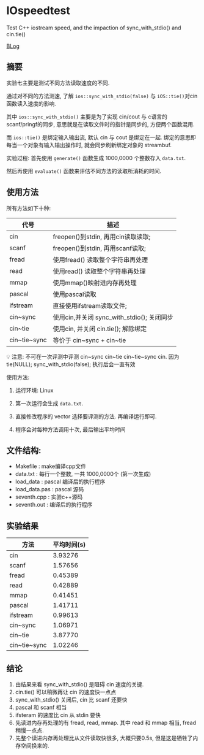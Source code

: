 # IOspeedtest

Test C++ iostream speed,  and the impaction of sync_with_stdio()  and cin.tie()

[BLog](https://liyzcj.github.io/c++/2015/09/12/c++-test_cin_speed/)

## 摘要

实验七主要是测试不同方法读取速度的不同.

通过对不同的方法测速, 了解 `ios::sync_with_stdio(false)` 与 `iOS::tie()`对cin 函数读入速度的影响.

其中 `ios::sync_with_stdio()` 主要是为了实现 cin/cout 与 c语言的 scanf/pringf的同步, 意思就是在读取文件时的指针是同步的, 方便两个函数混用.

而 `ios::tie()` 是绑定输入输出流, 默认 cin 与 cout 是绑定在一起. 绑定的意思即每当一个对象有输入输出操作时, 就会同步刷新绑定对象的 streambuf.

实验过程: 首先使用 `generate()` 函数生成 1000,0000 个整数存入 `data.txt`.

然后再使用 `evaluate()` 函数来评估不同方法的读取所消耗的时间.

## 使用方法

所有方法如下十种:

| 代号         | 描述                                       |
|--------------|--------------------------------------------|
| cin          | freopen()到stdin, 再用cin读取读取;         |
| scanf        | freopen()到stdin, 再用scanf读取;           |
| fread        | 使用fread() 读取整个字符串再处理           |
| read         | 使用read() 读取整个字符串再处理            |
| mmap         | 使用mmap()映射进内存再处理                 |
| pascal       | 使用pascal读取                             |
| ifstream     | 直接使用ifstream读取文件;                  |
| cin~sync     | 使用cin,并关闭 sync_with_stdio(); 关闭同步 |
| cin~tie      | 使用cin, 并关闭 cin.tie(); 解除绑定        |
| cin\~tie\~sync | 等价于 cin\~sync + cin\~tie                  |

💡 注意: 不可在一次评测中评测 cin\~sync cin\~tie cin\~tie\~sync cin. 
因为 tie(NULL); sync_with_stdio(false); 执行后会一直有效

使用方法:

  1. 运行环境: Linux

  2. 第一次运行会生成 `data.txt`.

  3. 直接修改程序的 vector 选择要评测的方法. 再编译运行即可.

  4. 程序会对每种方法调用十次, 最后输出平均时间

## 文件结构:

- Makefile : make编译cpp文件
- data.txt : 每行一个整数, 一共 1000,0000个 (第一次生成)
- load_data : pascal 编译后的执行程序
- load_data.pas : pascal 源码
- seventh.cpp : 实验c++源码
- seventh.out : 编译后的执行程序

## 实验结果

| 方法         | 平均时间(s) |
|--------------|-------------|
| cin          | 3.93276     |
| scanf        | 1.57656     |
| fread        | 0.45389     |
| read         | 0.42889     |
| mmap         | 0.41451     |
| pascal       | 1.41711     |
| ifstream     | 0.99613     |
| cin~sync     | 1.06971     |
| cin~tie      | 3.87770     |
| cin~tie~sync | 1.02246     |

## 结论

1. 由结果来看 sync_with_stdio() 是阻碍 cin 速度的关键.
2. cin.tie() 可以稍微再让 cin 的速度快一点点
3. sync_with_stdio() 关闭后, cin 比 scanf 还要快
4. pascal 和 scanf 相当
5. ifsteram 的速度比 cin 从 stdin 要快
6. 先读进内存再处理的有 fread, read, mmap. 其中 read 和 mmap 相当, fread 稍慢一点点.
7. 先整个读进内存再处理比从文件读取快很多, 大概只要0.5s, 但是这是牺牲了内存空间换来的.
